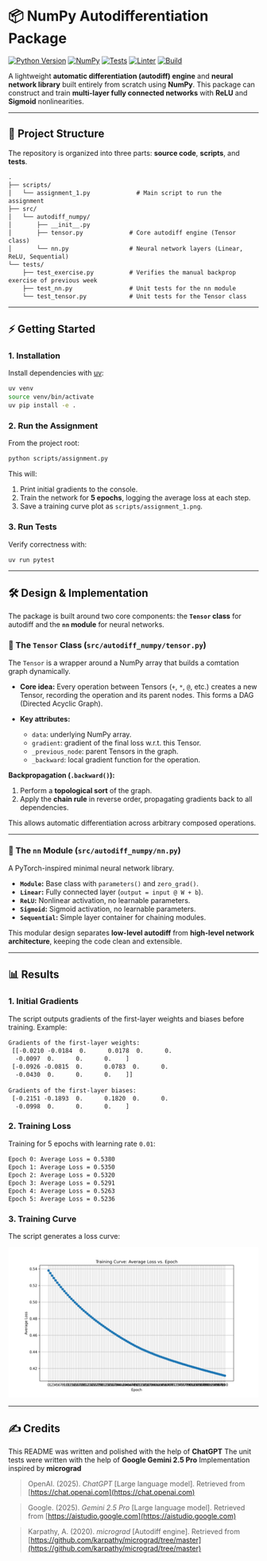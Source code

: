 # 📦 NumPy Autodifferentiation Package

[![Python Version](https://img.shields.io/badge/python-≥3.12-blue.svg)](https://www.python.org/downloads/release/python-3120/)
[![NumPy](https://img.shields.io/badge/numpy-≥2.3.3-orange.svg)](https://numpy.org/)
[![Tests](https://img.shields.io/badge/tests-pytest-green.svg)](https://docs.pytest.org/)
[![Linter](https://img.shields.io/badge/style-ruff-black.svg)](https://docs.astral.sh/ruff/)
[![Build](https://img.shields.io/badge/build-uv-yellow.svg)](https://github.com/astral-sh/uv)

A lightweight **automatic differentiation (autodiff) engine** and **neural network library** built entirely from scratch using **NumPy**.
This package can construct and train **multi-layer fully connected networks** with **ReLU** and **Sigmoid** nonlinearities.

---

## 📂 Project Structure

The repository is organized into three parts: **source code**, **scripts**, and **tests**.

```
.
├── scripts/
│   └── assignment_1.py             # Main script to run the assignment
├── src/
│   └── autodiff_numpy/
│       ├── __init__.py
│       ├── tensor.py             # Core autodiff engine (Tensor class)
│       └── nn.py                 # Neural network layers (Linear, ReLU, Sequential)
└── tests/
    ├── test_exercise.py          # Verifies the manual backprop exercise of previous week
    ├── test_nn.py                # Unit tests for the nn module
    └── test_tensor.py            # Unit tests for the Tensor class
```

---

## ⚡ Getting Started

### 1. Installation

Install dependencies with [uv](https://github.com/astral-sh/uv):

```bash
uv venv
source venv/bin/activate
uv pip install -e .
```

### 2. Run the Assignment

From the project root:

```bash
python scripts/assignment.py
```

This will:

1. Print initial gradients to the console.
2. Train the network for **5 epochs**, logging the average loss at each step.
3. Save a training curve plot as `scripts/assignment_1.png`.

### 3. Run Tests

Verify correctness with:

```bash
uv run pytest
```

---

## 🛠️ Design & Implementation

The package is built around two core components: the **`Tensor` class** for autodiff and the **`nn` module** for neural networks.

### 🔹 The `Tensor` Class (`src/autodiff_numpy/tensor.py`)

The `Tensor` is a wrapper around a NumPy array that builds a comtation graph dynamically.

* **Core idea:** Every operation between Tensors (`+`, `*`, `@`, etc.) creates a new Tensor, recording the operation and its parent nodes. This forms a DAG (Directed Acyclic Graph).
* **Key attributes:**

  * `data`: underlying NumPy array.
  * `gradient`: gradient of the final loss w.r.t. this Tensor.
  * `_previous_node`: parent Tensors in the graph.
  * `_backward`: local gradient function for the operation.

**Backpropagation (`.backward()`):**

1. Perform a **topological sort** of the graph.
2. Apply the **chain rule** in reverse order, propagating gradients back to all dependencies.

This allows automatic differentiation across arbitrary composed operations.

---

### 🔹 The `nn` Module (`src/autodiff_numpy/nn.py`)

A PyTorch-inspired minimal neural network library.

* **`Module`:** Base class with `parameters()` and `zero_grad()`.
* **`Linear`:** Fully connected layer (`output = input @ W + b`).
* **`ReLU`:** Nonlinear activation, no learnable parameters.
* **`Sigmoid`:** Sigmoid activation, no learnable parameters.
* **`Sequential`:** Simple layer container for chaining modules.

This modular design separates **low-level autodiff** from **high-level network architecture**, keeping the code clean and extensible.

---

## 📊 Results

### 1. Initial Gradients

The script outputs gradients of the first-layer weights and biases before training. Example:

```
Gradients of the first-layer weights:
 [[-0.0210 -0.0184  0.      0.0178  0.      0.
  -0.0097  0.      0.      0.    ]
 [-0.0926 -0.0815  0.      0.0783  0.      0.
  -0.0430  0.      0.      0.    ]]

Gradients of the first-layer biases:
 [-0.2151 -0.1893  0.      0.1820  0.      0.
  -0.0998  0.      0.      0.    ]
```

### 2. Training Loss

Training for 5 epochs with learning rate `0.01`:

```
Epoch 0: Average Loss = 0.5380
Epoch 1: Average Loss = 0.5350
Epoch 2: Average Loss = 0.5320
Epoch 3: Average Loss = 0.5291
Epoch 4: Average Loss = 0.5263
Epoch 5: Average Loss = 0.5236
```

### 3. Training Curve

The script generates a loss curve:

![Training Curve](scripts/assignment_1.png)

---

## ✍️ Credits

This README was written and polished with the help of **ChatGPT**
The unit tests were written with the help of **Google Gemini 2.5 Pro**
Implementation inspired by **micrograd**

> OpenAI. (2025). *ChatGPT* [Large language model]. Retrieved from [https://chat.openai.com](https://chat.openai.com)

> Google. (2025). *Gemini 2.5 Pro* [Large language model]. Retrieved from [https://aistudio.google.com](https://aistudio.google.com)

> Karpathy, A. (2020). *micrograd* [Autodiff engine]. Retrieved from [https://github.com/karpathy/micrograd/tree/master](https://github.com/karpathy/micrograd/tree/master)
